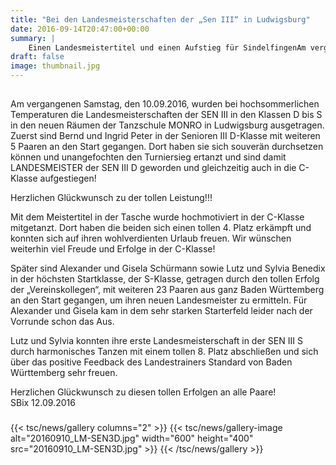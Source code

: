 ```yaml
---
title: "Bei den Landesmeisterschaften der „Sen III“ in Ludwigsburg"
date: 2016-09-14T20:47:00+00:00
summary: |
    Einen Landesmeistertitel und einen Aufstieg für SindelfingenAm vergangenen Samstag, den 10.09.2016, wurden bei hochsommerlichen Temperaturen die Landesmeisterschaften der SEN III in den Klassen D bis S in den neuen Räumen der Tanzschule MONRO in Ludwigsburg ausgetragen.
draft: false
image: thumbnail.jpg
---
```


## 

Am vergangenen Samstag, den 10.09.2016, wurden bei hochsommerlichen Temperaturen die Landesmeisterschaften der SEN III in den Klassen D bis S in den neuen Räumen der Tanzschule MONRO in Ludwigsburg ausgetragen.  
 Zuerst sind Bernd und Ingrid Peter in der Senioren III D-Klasse mit weiteren 5 Paaren an den Start gegangen. Dort haben sie sich souverän durchsetzen können und unangefochten den Turniersieg ertanzt und sind damit LANDESMEISTER der SEN III D geworden und gleichzeitig auch in die C-Klasse aufgestiegen!  
  
 Herzlichen Glückwunsch zu der tollen Leistung!!!  
  
 Mit dem Meistertitel in der Tasche wurde hochmotiviert in der C-Klasse mitgetanzt. Dort haben die beiden sich einen tollen 4. Platz erkämpft und konnten sich auf ihren wohlverdienten Urlaub freuen. Wir wünschen weiterhin viel Freude und Erfolge in der C-Klasse!  
  
 Später sind Alexander und Gisela Schürmann sowie Lutz und Sylvia Benedix in der höchsten Startklasse, der S-Klasse, getragen durch den tollen Erfolg der „Vereinskollegen“, mit weiteren 23 Paaren aus ganz Baden Württemberg an den Start gegangen, um ihren neuen Landesmeister zu ermitteln. Für Alexander und Gisela kam in dem sehr starken Starterfeld leider nach der Vorrunde schon das Aus.  
  
 Lutz und Sylvia konnten ihre erste Landesmeisterschaft in der SEN III S durch harmonisches Tanzen mit einem tollen 8. Platz abschließen und sich über das positive Feedback des Landestrainers Standard von Baden Württemberg sehr freuen.  
  
 Herzlichen Glückwunsch zu diesen tollen Erfolgen an alle Paare!  
 SBix 12.09.2016

### 

{{< tsc/news/gallery columns="2" >}}
  {{< tsc/news/gallery-image alt="20160910_LM-SEN3D.jpg" width="600" height="400" src="20160910_LM-SEN3D.jpg" >}}
{{< /tsc/news/gallery >}}


